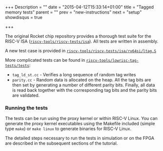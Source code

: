 +++
Description = ""
date = "2015-04-12T15:33:14+01:00"
title = "Tagged memory tests"
parent = ""
prev = "new-instructions"
next = "setup"
showdisqus = true

+++

The original Rocket chip repository provides a thorough test suite for
the RISC-V ISA
([`riscv-tools/riscv-tests/isa`](https://github.com/riscv/riscv-tests/tree/master/isa)). All
tests are written in assembly.

A new test case is provided in [`riscv-tools/riscv-tests/isa/rv64si/ltag.S`](https://github.com/lowRISC/riscv-tests/tree/master/isa/rv64si/ltag.S)

More complicated tests can be found in
[`riscv-tools/lowrisc-tag-tests/tests`](https://github.com/lowRISC/lowrisc-tag-tests/tree/master/tests):

  * `tag_ld_st.cc` - Verifies a long sequence of random tag writes
  * `parity.cc` - Random data is allocated on the heap. All the tag bits are then set by generating a number of different parity bits. Finally, all data is read back together with the corresponding tag bits and the parity bits are validated. 

### Running the tests

The tests can be run using the proxy kernel or within RISC-V
Linux. You can generate the proxy kernel executables using the
Makefile included (simple type `make`) or `make linux` to generate
binaries for RISC-V Linux.

The detailed steps necessary to run the tests in simulation or on the FPGA are
described in the subsequent sections of the tutorial.

